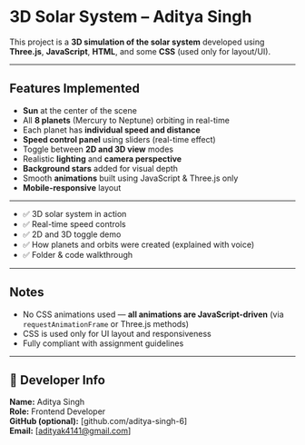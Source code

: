 #  3D Solar System  – Aditya Singh

This project is a **3D simulation of the solar system** developed using **Three.js**, **JavaScript**, **HTML**, and some **CSS** (used only for layout/UI).

---

##  Features Implemented

-  **Sun** at the center of the scene
-  All **8 planets** (Mercury to Neptune) orbiting in real-time
-  Each planet has **individual speed and distance**
-  **Speed control panel** using sliders (real-time effect)
-  Toggle between **2D and 3D view** modes
-  Realistic **lighting** and **camera perspective**
-  **Background stars** added for visual depth
-  Smooth **animations** built using JavaScript & Three.js only
-  **Mobile-responsive** layout

---

 
 

- ✅ 3D solar system in action
- ✅ Real-time speed controls
- ✅ 2D and 3D toggle demo
- ✅ How planets and orbits were created (explained with voice)
- ✅ Folder & code walkthrough

---

##  Notes

- No CSS animations used — **all animations are JavaScript-driven** (via `requestAnimationFrame` or Three.js methods)
- CSS is used only for UI layout and responsiveness
- Fully compliant with assignment guidelines

---

## 👨 Developer Info

**Name:** Aditya Singh  
**Role:** Frontend Developer  
**GitHub (optional):** [github.com/aditya-singh-6]  
**Email:** [adityak4141@gmail.com]

